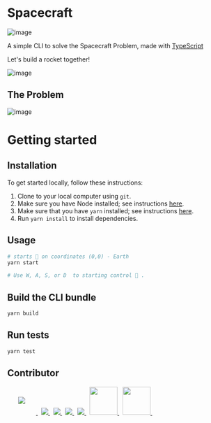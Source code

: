 # Spacecraft

![image](https://travis-ci.org/pyymenta/spacecraft-cli.svg?branch=master)

A simple CLI to solve the Spacecraft Problem, made with [TypeScript](https://www.typescriptlang.org/)

Let's build a rocket together!

![image](./rocket.jpg)

## The Problem

![image](./problem.png)

# Getting started

## Installation

To get started locally, follow these instructions:

1.  Clone to your local computer using `git`.
2.  Make sure you have Node installed; see instructions [here](https://nodejs.org/en/download/).
3.  Make sure that you have `yarn` installed; see instructions [here](https://yarnpkg.com/lang/en/docs/install/).
4.  Run `yarn install` to install dependencies.

## Usage

```sh
# starts 🚀 on coordinates (0,0) - Earth
yarn start

# Use W, A, S, or D  to starting control 🚀 .
```

## Build the CLI bundle

```sh
yarn build
```

## Run tests

```sh
yarn test
```

## Contributor 

<a href="https://github.com/pyymenta">
  <img src="https://avatars0.githubusercontent.com/u/13206817?s=64&v=4" style="margin: 25px">
</a>
&nbsp; 
<a href="https://github.com/DanielVip3">
  <img src="https://avatars1.githubusercontent.com/u/36603306?s=64&v=4">
</a>
&nbsp; 
<a href="https://github.com/gilsonmandalogo">
  <img src="https://avatars0.githubusercontent.com/u/6529792?s=64&v=4">
</a>
&nbsp; 
<a href="https://github.com/IJustDev">
  <img src="https://avatars0.githubusercontent.com/u/43793996?s=64&v=44">
</a>
&nbsp; 
<a href="https://github.com/marcotgs">
  <img src="https://avatars1.githubusercontent.com/u/20916344?s=64&v=4">
</a>
&nbsp; 
<a href="https://github.com/rickithadi">
  <img src="https://avatars1.githubusercontent.com/u/17044082?s=64&v=4" width="64">
</a>
&nbsp; 
<a href="https://github.com/danieljo09">
  <img src="https://avatars3.githubusercontent.com/u/67842986?s=64&v=4" width="64">
</a>
&nbsp; 
